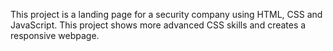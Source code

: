 This project is a landing page for a security company using HTML, CSS and JavaScript. This project shows more advanced CSS skills and creates a responsive webpage.
